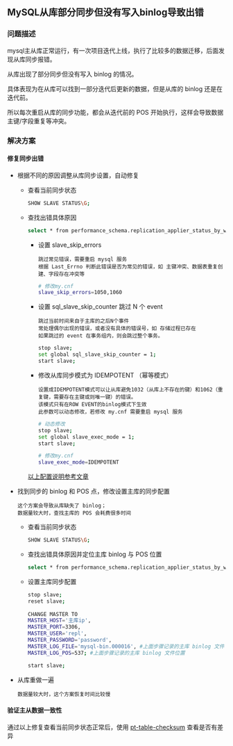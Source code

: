 ## MySQL从库部分同步但没有写入binlog导致出错

### 问题描述

mysql主从库正常运行，有一次项目迭代上线，执行了比较多的数据迁移，后面发现从库同步报错。 

从库出现了部分同步但没有写入 binlog 的情况。 

具体表现为在从库可以找到一部分迭代后更新的数据，但是从库的 binlog 还是在迭代前。

所以每次重启从库的同步功能，都会从迭代前的 POS 开始执行，这样会导致数据主键/字段重复等冲突。


### 解决方案

#### 修复同步出错

- 根据不同的原因调整从库同步设置，自动修复
    - 查看当前同步状态
      ```bash  
      SHOW SLAVE STATUS\G;
      ``` 
    - 查找出错具体原因
      ```bash
      select * from performance_schema.replication_applier_status_by_worker;
      ``` 
        - 设置 slave_skip_errors 
          ```text
          跳过常见错误，需要重启 mysql 服务
          根据 Last_Errno 判断此错误是否为常见的错误，如 主键冲突、数据表重复创建、字段存在冲突等
          ```
          ```bash
          # 修改my.cnf
          slave_skip_errors=1050,1060
          ```
          
        - 设置 sql_slave_skip_counter 跳过 N 个 event
          ```text
          跳过当前时间来自于主库的之后N个事件
          常处理偶尔出现的错误，或者没有具体的错误号，如 存储过程已存在
          如果跳过的 event 在事务组内，则会跳过整个事务。
          ```
          ```bash
          stop slave;
          set global sql_slave_skip_counter = 1;
          start slave;
          ```
          
        - 修改从库同步模式为 IDEMPOTENT （幂等模式）
          ```text
          设置成IDEMPOTENT模式可以让从库避免1032（从库上不存在的键）和1062（重复键，需要存在主键或则唯一键）的错误。
          该模式只有在ROW EVENT的binlog模式下生效
          此参数可以动态修改，若修改 my.cnf 需要重启 mysql 服务
          ```
          ```bash
          # 动态修改
          stop slave;
          set global slave_exec_mode = 1;
          start slave;
          ```
          
          ```bash
          # 修改my.cnf
          slave_exec_mode=IDEMPOTENT
          ```
        
        [以上配置说明参考文章](https://www.cnblogs.com/zhoujinyi/p/8035413.html)

- 找到同步的 binlog 和 POS 点，修改设置主库的同步配置
  ```tetx
  这个方案会导致从库缺失了 binlog；
  数据量较大时，查找主库的 POS 会耗费很多时间
  ```
    - 查看当前同步状态
      ```bash  
      SHOW SLAVE STATUS\G;
      ``` 
    - 查找出错具体原因并定位主库 binlog 与 POS 位置
      ```bash
      select * from performance_schema.replication_applier_status_by_worker;
      ```
    - 设置主库同步配置
      ```bash
      stop slave;
      reset slave;
        
      CHANGE MASTER TO
      MASTER_HOST='主库ip',
      MASTER_PORT=3306,
      MASTER_USER='repl',
      MASTER_PASSWORD='password',
      MASTER_LOG_FILE='mysql-bin.000016', #上面步骤记录的主库 binlog 文件
      MASTER_LOG_POS=537; #上面步骤记录的主库 binlog 文件位置
      
      start slave;
      ```        

- 从库重做一遍
  ```tetx
  数据量较大时，这个方案恢复时间比较慢
  ```

#### 验证主从数据一致性
通过以上修复查看当前同步状态正常后，使用 [pt-table-checksum](https://github.com/quansitech/coding-exp/blob/main/mysql/mysql_master_slave_replication/pt_table_checksum_intro.md) 查看是否有差异